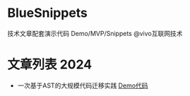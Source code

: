 # BlueSnippets
技术文章配套演示代码 Demo/MVP/Snippets   @vivo互联网技术

# 文章列表 2024

- 一次基于AST的大规模代码迁移实践  [Demo代码](./demos/ast-migration)


